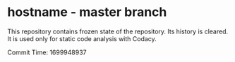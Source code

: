# hostname - master branch

This repository contains frozen state of the repository.
Its history is cleared. It is used only for static code
analysis with Codacy.

Commit Time: 1699948937